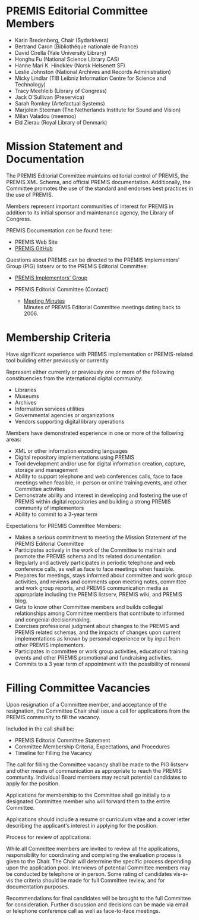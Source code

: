 
# PREMIS Editorial Committee Members

<ul>

<li>Karin Bredenberg, Chair (Sydarkivera)</li>
<li>Bertrand Caron (Biblioth&eacute;que nationale de France)</li>
<li>David Cirella (Yale University Library)</li>
<li>Honghu Fu (National Science Library CAS)</li> 
<li>Hanne Mari K. Hindklev (Norsk Helsenett SF)</li>  
<li>Leslie Johnston (National Archives and Records Administration)</li>   
<li>Micky Lindlar (TIB Leibniz Information Centre for Science and Technology)</li>      
<li>Tracy Meehleib (Library of Congress)</li>
<li>Jack O'Sullivan (Preservica)</li>
<li>Sarah Romkey (Artefactual  Systems)</li>
<li>Marjolein Steeman (The Netherlands Institute for Sound and Vision)</li>
<li>Milan Valadou (meemoo)</li>
<li>Eld Zierau (Royal Library of Denmark)</li>
</ul>


# Mission Statement and Documentation

The PREMIS Editorial Committee maintains editorial control of PREMIS, the PREMIS XML Schema, and official PREMIS documentation. Additionally, the Committee promotes the use of the standard and endorses best practices in the use of PREMIS.  

Members represent important communities of interest for PREMIS in addition to its initial sponsor and  maintenance agency, the Library of Congress.   

PREMIS Documentation can be found here:

 *  PREMIS Web Site
 *  [PREMIS GitHub](https://github.com/PREMIS-EC)

Questions about  PREMIS can be directed to the PREMIS Implementors' Group (PIG) listserv or to the PREMIS Editorial Committee:

- [PREMIS Implementors' Group](./pig)
- PREMIS Editorial Committee (Contact)


  * [Meeting Minutes](./MeetingMinutes)  
  Minutes of PREMIS Editorial Committee meetings dating back to 2006.  


<h1>Membership Criteria</h1>
<p>Have significant experience with PREMIS implementation or PREMIS-related tool building either previously or currently </p>
<p>Represent either currently or previously one or more of the following constituencies from the international digital community: </p>
<ul>
<li>Libraries</li>
<li>Museums  </li>
<li>Archives </li>
<li>Information services utilities  </li>
<li>Governmental agencies or organizations  </li>
<li>Vendors supporting digital library operations  </li>
</ul>
<p>Members have demonstrated experience in one or more of the following areas: </p>
<ul>
<li>XML or other information encoding languages  </li>
<li>Digital repository implementations using PREMIS</li>
<li>Tool development and/or use for digital information creation, capture, storage and management</li>
<li>Ability to support telephone and web conferences calls, face to face meetings when feasible, in-person or online training events, and other Committee activities </li>
<li>Demonstrate ability and interest in developing and fostering the use of PREMIS within digital repositories and building a strong PREMIS community of implementors  </li>
<li>Ability to commit to a 3-year term</li>
</ul>
<p>Expectations for  PREMIS Committee Members:</p>
<ul>
<li>Makes a serious commitment to meeting the Mission Statement of the PREMIS Editorial Committee </li>
<li>Participates actively in the work of the Committee to maintain and promote the PREMIS schema and its related documentation.  </li>
<li>Regularly and actively participates in periodic telephone and web conference calls, as well as face to face meetings when feasible.  </li>
<li>Prepares for meetings, stays informed about committee and work group activities, and reviews and comments upon meeting notes, committee and work group reports, and PREMIS communication media as appropriate including the PREMIS listserv, PREMIS wiki, and PREMIS blog.  </li>
<li>Gets to know other Committee members and builds collegial relationships among Committee members that contribute to informed and congenial decisionmaking.  </li>
<li>Exercises professional judgment about changes to the PREMIS and PREMIS related schemas, and the impacts of changes upon current implementations as known by personal experience or by input from other PREMIS implementors.  </li>
<li>Participates in committee or work group activities, educational training events and other PREMIS promotional and fundraising activities.  </li>
<li>Commits to a 3 year term of appointment with the possibility of renewal</li>
</ul>
<h1>Filling Committee Vacancies</h1> 
<p>
Upon resignation of a Committee member, and acceptance of the resignation, the Committee Chair shall issue a call for applications from the PREMIS community to fill the vacancy.
</p>
<p>
Included in the call shall be:
</p>
<ul>
<li>PREMIS Editorial Committee Statement</li>
<li>Committee Membership Criteria, Expectations, and Procedures</li>
  <li>Timeline for Filling the Vacancy<l/i>
</ul>
<p>
The call for filling the Committee vacancy shall be made to the PIG listserv and other means of communication as appropriate to reach the PREMIS community. Individual Board members may recruit potential candidates to apply for the position. </p>
<p>Applications for membership to the Committee shall go initially to a designated  Committee member who will forward them to the entire Committee.</p>
<p>
  Applications should include a resume or curriculum vitae and a cover letter describing the applicant's interest in applying for the position.
</p>
<p>
Process for review of applications:
</p>
<p>
While all Committee members are invited to review all the applications, responsibility for coordinating and completing the evaluation process is given to the Chair. The Chair will determine the specific process depending upon the application pool. Interviews of potential Committee members may be conducted by telephone or in person. Some rating of candidates vis-a-vis the criteria should be made for full Committee review, and for documentation purposes.
</p>
<p>
Recommendations for final candidates will be brought to the full Committee for consideration. Further discussion and decisions can be made via email or telephone conference call as well as face-to-face meetings. 
</p>
